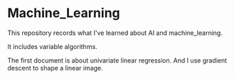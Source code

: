 # Machine_Learning

This repository records what I've learned about AI and machine_learning.

It includes variable algorithms.

The first document is about univariate linear regression. And I use gradient descent to shape a linear image.


